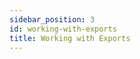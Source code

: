 ```yaml
---
sidebar_position: 3
id: working-with-exports
title: Working with Exports
---
```


<!-- TODO: Include the following headers with explanations and/or descriptions:
- Navigating to the export listing page and description about the listing page
- Steps to export sample data
- Steps to export analysis data
- How to download exports
- How to delete exports
-->
